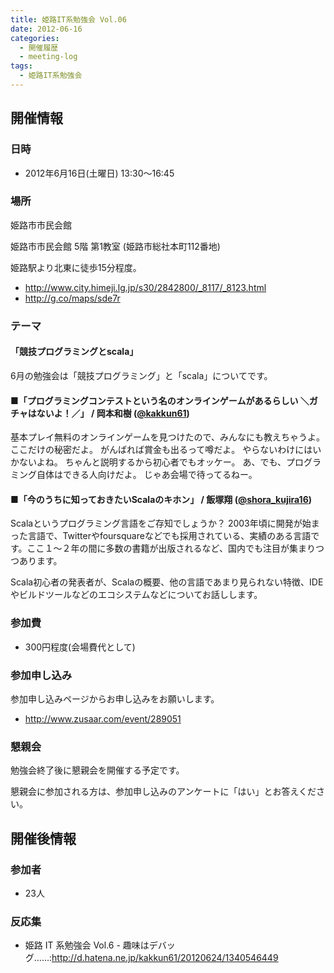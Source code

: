 ```yaml
---
title: 姫路IT系勉強会 Vol.06
date: 2012-06-16
categories:
  - 開催履歴
  - meeting-log
tags:
  - 姫路IT系勉強会
---
```


## 開催情報

### 日時

- 2012年6月16日(土曜日) 13:30～16:45

### 場所

姫路市市民会館

姫路市市民会館 5階 第1教室 (姫路市総社本町112番地)

姫路駅より北東に徒歩15分程度。

- <http://www.city.himeji.lg.jp/s30/2842800/_8117/_8123.html>
- <http://g.co/maps/sde7r>

### テーマ

#### 「競技プログラミングとscala」

6月の勉強会は「競技プログラミング」と「scala」についてです。

#### ■「プログラミングコンテストという名のオンラインゲームがあるらしい ＼ガチャはないよ！／」 / 岡本和樹 ([@kakkun61](https://twitter.com/#%21/kakkun61))

基本プレイ無料のオンラインゲームを見つけたので、みんなにも教えちゃうよ。
ここだけの秘密だよ。
がんばれば賞金も出るって噂だよ。
やらないわけにはいかないよね。
ちゃんと説明するから初心者でもオッケー。
あ、でも、プログラミング自体はできる人向けだよ。
じゃあ会場で待ってるねー。

#### ■「今のうちに知っておきたいScalaのキホン」 / 飯塚翔 ([@shora\_kujira16](https://twitter.com/#%21/shora_kujira16))

Scalaというプログラミング言語をご存知でしょうか？
2003年頃に開発が始まった言語で、Twitterやfoursquareなどでも採用されている、実績のある言語です。ここ１～２年の間に多数の書籍が出版されるなど、国内でも注目が集まりつつあります。

Scala初心者の発表者が、Scalaの概要、他の言語であまり見られない特徴、IDEやビルドツールなどのエコシステムなどについてお話しします。

### 参加費

- 300円程度(会場費代として)

### 参加申し込み

参加申し込みページからお申し込みをお願いします。

- <http://www.zusaar.com/event/289051>

### 懇親会

勉強会終了後に懇親会を開催する予定です。

懇親会に参加される方は、参加申し込みのアンケートに「はい」とお答えください。

## 開催後情報

### 参加者

- 23人

### 反応集

- 姫路 IT 系勉強会 Vol.6 - 趣味はデバッグ……:<http://d.hatena.ne.jp/kakkun61/20120624/1340546449>
